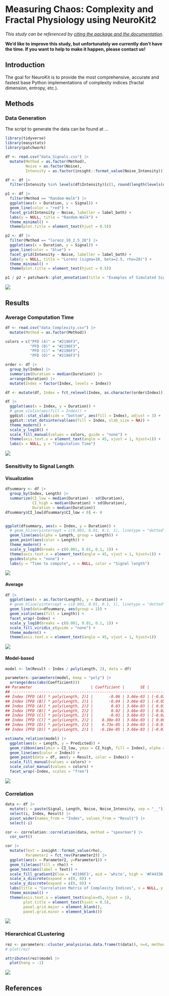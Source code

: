 
<!-- # Benchmarking and Analysis of Complexity Measures -->

# Measuring Chaos: Complexity and Fractal Physiology using NeuroKit2

*This study can be referenced by* [*citing the package and the
documentation*](https://neuropsychology.github.io/NeuroKit/cite_us.html).

**We’d like to improve this study, but unfortunately we currently don’t
have the time. If you want to help to make it happen, please contact
us!**

## Introduction

The goal for NeuroKit is to provide the most comprehensive, accurate and
fastest base Python implementations of complexity indices (fractal
dimension, entropy, etc.).

## Methods

### Data Generation

The script to generate the data can be found at …

``` r
library(tidyverse)
library(easystats)
library(patchwork)

df <- read.csv("data_Signals.csv") |> 
  mutate(Method = as.factor(Method),
         Noise = as.factor(Noise),
         Intensity = as.factor(insight::format_value(Noise_Intensity)))

df <- df |> 
  filter(Intensity %in% levels(df$Intensity)[c(1, round(length(levels(df$Intensity)) / 2), length(levels(df$Intensity)))])

p1 <- df |>
  filter(Method == "Random-Walk") |> 
  ggplot(aes(x = Duration, y = Signal)) + 
  geom_line(color = "red") +
  facet_grid(Intensity ~ Noise, labeller = label_both) +
  labs(y = NULL, title = "Random-Walk") +
  theme_minimal() +
  theme(plot.title = element_text(hjust = 0.5)) 

p2 <- df |>
  filter(Method == "lorenz_10_2.5_28") |> 
  ggplot(aes(x = Duration, y = Signal)) + 
  geom_line(color = "blue") +
  facet_grid(Intensity ~ Noise, labeller = label_both) +
  labs(y = NULL, title = "Lorenz (sigma=10, beta=2.5, rho=28)") +
  theme_minimal() +
  theme(plot.title = element_text(hjust = 0.5)) 

p1 / p2 + patchwork::plot_annotation(title = "Examples of Simulated Signals", theme = theme(plot.title = element_text(face = "bold", hjust = 0.5)))
```

![](../../studies/complexity_benchmark/figures/unnamed-chunk-2-1.png)<!-- -->

## Results

### Average Computation Time

``` r
df <- read.csv("data_Complexity.csv") |> 
  mutate(Method = as.factor(Method))

colors = c("PFD (A)" = "#2196F3", 
           "PFD (B)" = "#2196F3", 
           "PFD (C)" = "#2196F3", 
           "PFD (D)" = "#2196F3")
```

``` r
order <- df |> 
  group_by(Index) |> 
  summarize(Duration = median(Duration)) |> 
  arrange(Duration) |> 
  mutate(Index = factor(Index, levels = Index))

df <- mutate(df, Index = fct_relevel(Index, as.character(order$Index)))

df |> 
  ggplot(aes(x = Index, y = Duration)) +
  # geom_violin(aes(fill = Index)) +
  ggdist::stat_slab(side = "bottom", aes(fill = Index), adjust = 3) +
  ggdist::stat_dotsinterval(aes(fill = Index, slab_size = NA)) +
  theme_modern() +
  scale_y_log10() +
  scale_fill_manual(values = colors, guide = "none") +
  theme(axis.text.x = element_text(angle = 45, vjust = 1, hjust=1)) +
  labs(x = NULL, y = "Computation Time")
```

![](../../studies/complexity_benchmark/figures/unnamed-chunk-4-1.png)<!-- -->

### Sensitivity to Signal Length

#### Visualization

``` r
dfsummary <- df |>
  group_by(Index, Length) |>
  summarize(CI_low = median(Duration) - sd(Duration),
            CI_high = median(Duration) + sd(Duration),
            Duration = median(Duration))
dfsummary$CI_low[dfsummary$CI_low < 0] <- 0


ggplot(dfsummary, aes(x = Index, y = Duration)) + 
  # geom_hline(yintercept = c(0.001, 0.01, 0.1, 1), linetype = "dotted") +
  geom_line(aes(alpha = Length, group = Length)) +
  geom_point(aes(color = Length)) + 
  theme_modern() +
  scale_y_log10(breaks = c(0.001, 0.01, 0.1, 1)) +
  theme(axis.text.x = element_text(angle = 45, vjust = 1, hjust=1)) +
  guides(alpha = "none") +
  labs(y = "Time to compute", x = NULL, color = "Signal length")
```

![](../../studies/complexity_benchmark/figures/time1-1.png)<!-- -->

#### Average

``` r
df |> 
  ggplot(aes(x = as.factor(Length), y = Duration)) +
  # geom_hline(yintercept = c(0.001, 0.01, 0.1, 1), linetype = "dotted") +
  geom_line(data=dfsummary, aes(group = 1)) +
  geom_violin(aes(fill = Length)) +
  facet_wrap(~Index) +
  scale_y_log10(breaks = c(0.001, 0.01, 0.1, 1)) +
  scale_fill_viridis_c(guide = "none") +
  theme_modern() +
  theme(axis.text.x = element_text(angle = 45, vjust = 1, hjust=1))
```

![](../../studies/complexity_benchmark/figures/time2-1.png)<!-- -->

#### Model-based

``` r
model <- lm(Result ~ Index / poly(Length, 2), data = df)

parameters::parameters(model, keep = "poly") |> 
  arrange(desc(abs(Coefficient)))
## Parameter                          | Coefficient |       SE |         95% CI | t(468) |      p
## ----------------------------------------------------------------------------------------------
## Index [PFD (A)] * poly(Length, 2)1 |       -0.06 | 3.66e-03 | [-0.07, -0.06] | -17.40 | < .001
## Index [PFD (B)] * poly(Length, 2)1 |       -0.04 | 3.66e-03 | [-0.05, -0.04] | -11.84 | < .001
## Index [PFD (A)] * poly(Length, 2)2 |        0.03 | 3.66e-03 | [ 0.03,  0.04] |   8.85 | < .001
## Index [PFD (B)] * poly(Length, 2)2 |        0.02 | 3.66e-03 | [ 0.02,  0.03] |   6.09 | < .001
## Index [PFD (C)] * poly(Length, 2)1 |       -0.01 | 3.66e-03 | [-0.02,  0.00] |  -3.22 | 0.001 
## Index [PFD (C)] * poly(Length, 2)2 |    8.30e-03 | 3.66e-03 | [ 0.00,  0.02] |   2.27 | 0.024 
## Index [PFD (D)] * poly(Length, 2)2 |    6.73e-05 | 3.66e-03 | [-0.01,  0.01] |   0.02 | 0.985 
## Index [PFD (D)] * poly(Length, 2)1 |   -6.18e-05 | 3.66e-03 | [-0.01,  0.01] |  -0.02 | 0.987

estimate_relation(model) |> 
  ggplot(aes(x = Length, y = Predicted)) +
  geom_ribbon(aes(ymin = CI_low, ymax = CI_high, fill = Index), alpha = 0.1) +
  geom_line(aes(color = Index)) +
  geom_point(data = df, aes(y = Result, color = Index)) + 
  scale_fill_manual(values = colors) +
  scale_color_manual(values = colors) +
  facet_wrap(~Index, scales = "free")
```

![](../../studies/complexity_benchmark/figures/unnamed-chunk-5-1.png)<!-- -->

### Correlation

``` r
data <- df |> 
  mutate(i = paste(Signal, Length, Noise, Noise_Intensity, sep = "__")) |> 
  select(i, Index, Result) |> 
  pivot_wider(names_from = "Index", values_from = "Result") |> 
  select(-i)

cor <- correlation::correlation(data, method = "spearman") |> 
  cor_sort()

cor |> 
  mutate(Text = insight::format_value(rho),
         Parameter2 = fct_rev(Parameter2)) |> 
  ggplot(aes(x = Parameter2, y=Parameter1)) +
  geom_tile(aes(fill = rho)) +
  geom_text(aes(label = Text)) +
  scale_fill_gradient2(low = '#2196F3', mid = 'white', high = '#F44336', midpoint = 0, limit = c(-1, 1), space = 'Lab', name = 'Correlation', guide = 'legend') +
  scale_x_discrete(expand = c(0, 0)) +
  scale_y_discrete(expand = c(0, 0)) +
  labs(title = "Correlation Matrix of Complexity Indices", x = NULL, y = NULL) +
  theme_minimal() +
  theme(axis.text.x = element_text(angle=45, hjust = 1),
        plot.title = element_text(hjust = 0.5),
        panel.grid.major = element_blank(), 
        panel.grid.minor = element_blank()) 
```

![](../../studies/complexity_benchmark/figures/unnamed-chunk-6-1.png)<!-- -->

### Hierarchical CLustering

``` r
rez <- parameters::cluster_analysis(as.data.frame(t(data)), n=4, method="hclust", hclust_method="ward.D2")
# plot(rez)

attributes(rez)$model |> 
  plot(hang = -1)
```

![](../../studies/complexity_benchmark/figures/unnamed-chunk-7-1.png)<!-- -->

## References
